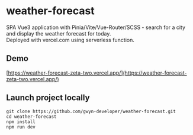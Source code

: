 # weather-forecast

SPA Vue3 application with Pinia/Vite/Vue-Router/SCSS - search for a city and display the weather forecast for today.<br/>
Deployed with vercel.com using serverless function.

## Demo
[https://weather-forecast-zeta-two.vercel.app/](https://weather-forecast-zeta-two.vercel.app/)

## Launch project locally
```
git clone https://github.com/gwyn-developer/weather-forecast.git
cd weather-forecast
npm install
npm run dev
```